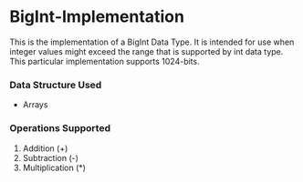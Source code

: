 # BigInt-Implementation
This is the implementation of a BigInt Data Type. It is intended for use when integer values might exceed the range that is supported by int data type.
This particular implementation supports 1024-bits. 

### Data Structure Used
- Arrays

### Operations Supported 
1. Addition (+)
2. Subtraction (-)
3. Multiplication (*)
